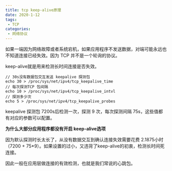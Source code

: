 ```yaml
---
title: tcp keep-alive原理
date: 2020-1-12
tags:
 - TCP
categories:
 - 网络协议
---
```


如果一端因为网络故障或者系统宕机，如果应用程序不发送数据，对端可能永远也不知道连接已经失效。因为 TCP 并不是一个轮询的协议。

keep-alive就是用来检测长时间连接是否失效。

```
// 30s没有数据包交互发送 keepalive 探测包
echo 30 > /proc/sys/net/ipv4/tcp_keepalive_time
// 每次探测TCP 包间隔
echo 10 > /proc/sys/net/ipv4/tcp_keepalive_intvl
// 探测多少次
echo 5 > /proc/sys/net/ipv4/tcp_keepalive_probes
```

keepalive 探测包 7200s后检测一次，探测 9 次，每次探测间隔 75s，这些值都有对应的参数可以配置。

**为什么大部分应用程序都没有开启 keep-alive选项**

因为默认探测时长太长了，从没有数据交互到确认连接失效需要花费  2.1875小时（7200 + 75*9）。如果设置的过小，又违背了keep-alive的初衷，检测长时间死连接。

因此一般在应用层做连接的有效检测，也就是我们常说的心跳包。

